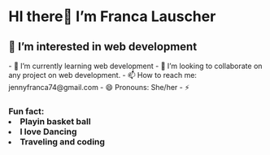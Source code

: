 <h1>HI there👋 I’m Franca Lauscher</h1>
<h2>👀 I’m interested in web development</h2>
- 🌱 I’m currently learning web development
- 💞️ I’m looking to collaborate on any project on web development.
- 📫 How to reach me: jennyfranca74@gmail.com
- 😄 Pronouns: She/her
- ⚡ <h3>Fun fact: 
<ull>
<li>Playin basket ball</li> 
<li>I love Dancing</li>
<li>Traveling and coding</li>
</ull></h3>

<!---
FrancaFL/FrancaFL is a ✨ special ✨ repository because its `README.md` (this file) appears on your GitHub profile.
You can click the Preview link to take a look at your changes.
--->
